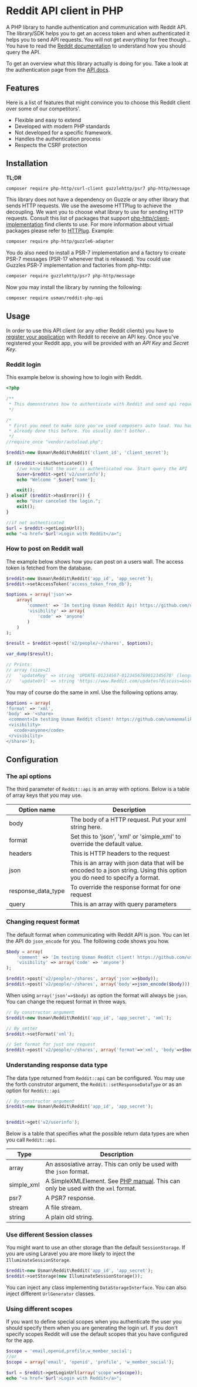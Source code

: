 # Reddit API client in PHP


A PHP library to handle authentication and communication with Reddit API. The library/SDK helps you to get an access
token and when authenticated it helps you to send API requests. You will not get *everything* for free though... You
have to read the [Reddit documentation][api-doc-core] to understand how you should query the API. 

To get an overview what this library actually is doing for you. Take a look at the authentication page from
the [API docs][api-doc-authentication].

## Features

Here is a list of features that might convince you to choose this Reddit client over some of our competitors'.

* Flexible and easy to extend
* Developed with modern PHP standards
* Not developed for a specific framework. 
* Handles the authentication process
* Respects the CSRF protection

## Installation

**TL;DR**
```bash
composer require php-http/curl-client guzzlehttp/psr7 php-http/message usman/reddit-php-api
```

This library does not have a dependency on Guzzle or any other library that sends HTTP requests. We use the awesome 
HTTPlug to achieve the decoupling. We want you to choose what library to use for sending HTTP requests. Consult this list 
of packages that support [php-http/client-implementation](https://packagist.org/providers/php-http/client-implementation) 
find clients to use. For more information about virtual packages please refer to 
[HTTPlug](http://docs.php-http.org/en/latest/httplug/users.html). Example:

```bash
composer require php-http/guzzle6-adapter
```

You do also need to install a PSR-7 implementation and a factory to create PSR-7 messages (PSR-17 whenever that is 
released). You could use Guzzles PSR-7 implementation and factories from php-http:

```bash
composer require guzzlehttp/psr7 php-http/message 
```

Now you may install the library by running the following:

```bash
composer require usman/reddit-php-api
```
## Usage

In order to use this API client (or any other Reddit clients) you have to [register your application][register-app]
with Reddit to receive an API key. Once you've registered your Reddit app, you will be provided with
an *API Key* and *Secret Key*.

### Reddit login

This example below is showing how to login with Reddit.

```php 
<?php

/**
 * This demonstrates how to authenticate with Reddit and send api requests
 */

/*
 * First you need to make sure you've used composers auto load. You have is probably 
 * already done this before. You usually don't bother..
 */
//require_once "vendor/autoload.php";

$reddit=new Usman\Reddit\Reddit('client_id', 'client_secret');

if ($reddit->isAuthenticated()) {
    //we know that the user is authenticated now. Start query the API
    $user=$reddit->get('v2/userinfo');
    echo "Welcome ".$user['name'];

    exit();
} elseif ($reddit->hasError()) {
    echo "User canceled the login.";
    exit();
}

//if not authenticated
$url = $reddit->getLoginUrl();
echo "<a href='$url'>Login with Reddit</a>";

```

### How to post on Reddit wall

The example below shows how you can post on a users wall. The access token is fetched from the database. 

```php
$reddit=new Usman\Reddit\Reddit('app_id', 'app_secret');
$reddit->setAccessToken('access_token_from_db');

$options = array('json'=>
    array(
        'comment' => 'Im testing Usman Reddit Api! https://github.com/usman/Reddit-API',
        'visibility' => array(
            'code' => 'anyone'
        )
    )
);

$result = $reddit->post('v2/people/~/shares', $options);

var_dump($result);

// Prints: 
// array (size=2)
//   'updateKey' => string 'UPDATE-01234567-0123456789012345678' (length=35)
//   'updateUrl' => string 'https://www.Reddit.com/updates?discuss=&scope=01234567&stype=M&topic=0123456789012345678&type=U&a=mVKU' (length=104)

```

You may of course do the same in xml. Use the following options array.
```php
$options = array(
'format' => 'xml',
'body' => '<share>
 <comment>Im testing Usman Reddit client! https://github.com/usmanmalik/Reddit-API</comment>
 <visibility>
   <code>anyone</code>
 </visibility>
</share>');
```

## Configuration

### The api options

The third parameter of `Reddit::api` is an array with options. Below is a table of array keys that you may use. 

| Option name | Description
| ----------- | -----------
| body | The body of a HTTP request. Put your xml string here. 
| format | Set this to 'json', 'xml' or 'simple_xml' to override the default value.
| headers | This is HTTP headers to the request
| json | This is an array with json data that will be encoded to a json string. Using this option you do need to specify a format. 
| response_data_type | To override the response format for one request 
| query | This is an array with query parameters



### Changing request format

The default format when communicating with Reddit API is json. You can let the API do `json_encode` for you. 
The following code shows you how. 

```php
$body = array(
    'comment' => 'Im testing Usman Reddit client! https://github.com/usmanmalik/Reddit-API-client',
    'visibility' => array('code' => 'anyone')
);

$reddit->post('v2/people/~/shares', array('json'=>$body));
$reddit->post('v2/people/~/shares', array('body'=>json_encode($body)));
```

When using `array('json'=>$body)` as option the format will always be `json`. You can change the request format in three ways.

```php
// By constructor argument
$reddit=new Usman\Reddit\Reddit('app_id', 'app_secret', 'xml');

// By setter
$reddit->setFormat('xml');

// Set format for just one request
$reddit->post('v2/people/~/shares', array('format'=>'xml', 'body'=>$body));
```


### Understanding response data type

The data type returned from `Reddit::api` can be configured. You may use the forth construtor argument, the
`Reddit::setResponseDataType` or as an option for `Reddit::api`

```php
// By constructor argument
$reddit=new Usman\Reddit\Reddit('app_id', 'app_secret');


$reddit->get('v2/userinfo');

```

Below is a table that specifies what the possible return data types are when you call `Reddit::api`.

| Type | Description
| ------ | ------------
| array | An assosiative array. This can only be used with the `json` format.
| simple_xml | A SimpleXMLElement. See [PHP manual](http://php.net/manual/en/class.simplexmlelement.php). This can only be used with the `xml` format.
| psr7 | A PSR7 response.
| stream | A file stream.
| string | A plain old string.


### Use different Session classes

You might want to use an other storage than the default `SessionStorage`. If you are using Laravel
you are more likely to inject the `IlluminateSessionStorage`.  
```php
$reddit=new Usman\Reddit\Reddit('app_id', 'app_secret');
$reddit->setStorage(new IlluminateSessionStorage());
```

You can inject any class implementing `DataStorageInterface`. You can also inject different `UrlGenerator` classes.

### Using different scopes

If you want to define special scopes when you authenticate the user you should specify them when you are generating the 
login url. If you don't specify scopes Reddit will use the default scopes that you have configured for the app.  

```php
$scope = 'email,openid,profile,w_member_social';
//or 
$scope = array('email', 'openid', 'profile', 'w_member_social');

$url = $reddit->getLoginUrl(array('scope'=>$scope));
echo "<a href='$url'>Login with Reddit</a>";
```

[register-app]: https://www.Reddit.com/secure/developer
[Reddit-code-samples]: https://developer.Reddit.com/documents/code-samples
[api-doc-authentication]: https://developer.Reddit.com/documents/authentication
[api-doc-core]: https://developer.Reddit.com/core-concepts
